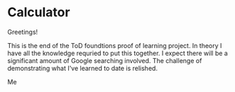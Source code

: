 # Calculator

Greetings!

This is the end of the ToD foundtions proof of learning project.
In theory I have all the knowledge requried to put this together.  I expect there will be a significant amount of Google searching involved.  The challenge of demonstrating what I've learned to date is relished.

Me
